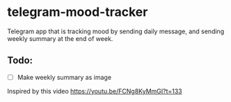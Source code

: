 # telegram-mood-tracker
Telegram app that is tracking mood by sending daily message, and sending weekly summary at the end of week.

## Todo:
- [ ] Make weekly summary as image

Inspired by this video https://youtu.be/FCNg8KyMmGI?t=133
